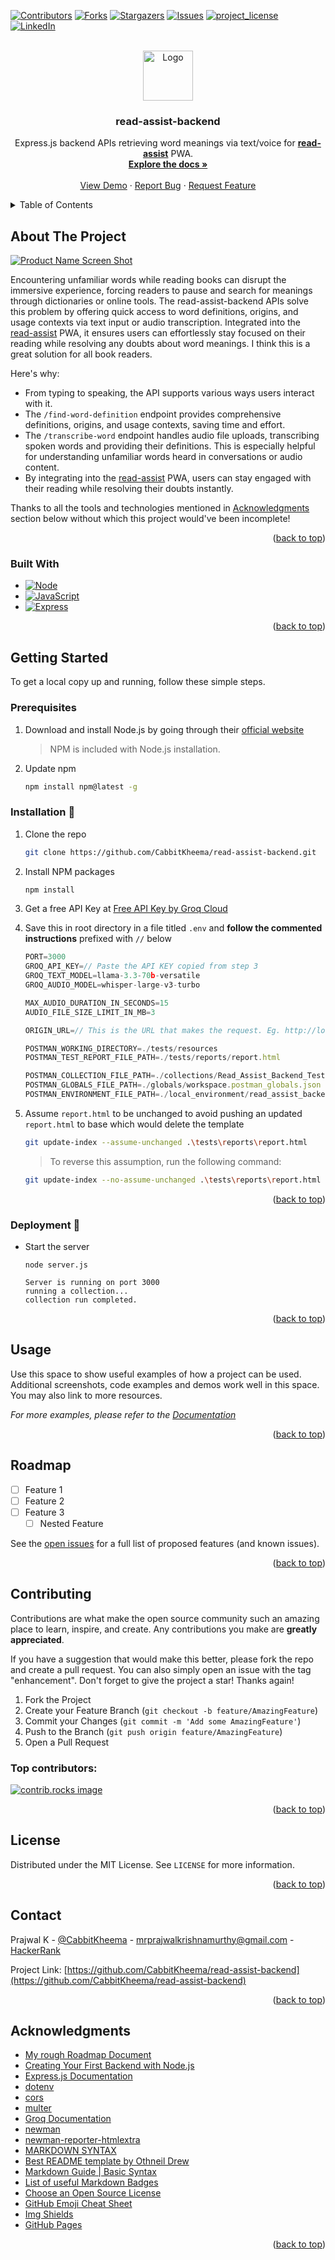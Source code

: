 <a id="readme-top"></a>

<!-- PROJECT SHIELDS -->
<!--
*** I'm using markdown "reference style" links for readability.
*** Reference links are enclosed in brackets [ ] instead of parentheses ( ).
*** See the bottom of this document for the declaration of the reference variables
*** for contributors-url, forks-url, etc. This is an optional, concise syntax you may use.
*** https://www.markdownguide.org/basic-syntax/#reference-style-links
-->
[![Contributors][contributors-shield]][contributors-url]
[![Forks][forks-shield]][forks-url]
[![Stargazers][stars-shield]][stars-url]
[![Issues][issues-shield]][issues-url]
[![project_license][license-shield]][license-url]
[![LinkedIn][linkedin-shield]][linkedin-url]

<!-- PROJECT LOGO -->
<br />
<div align="center">
  <a href="https://github.com/CabbitKheema/read-assist-backend">
    <img src="images/logo.png" alt="Logo" width="80" height="80">
  </a>

<h3 align="center">read-assist-backend</h3>

  <p align="center">
    Express.js backend APIs retrieving word meanings via text/voice for <a href="https://github.com/CabbitKheema/read-assist"><strong>read-assist</strong></a> PWA.
    <br />
    <a href="https://github.com/CabbitKheema/read-assist-backend"><strong>Explore the docs »</strong></a>
    <br />
    <br />
    <a href="https://github.com/CabbitKheema/read-assist-backend">View Demo</a>
    &middot;
    <a href="https://github.com/CabbitKheema/read-assist-backend/issues/new?labels=bug&template=bug-report---.md">Report Bug</a>
    &middot;
    <a href="https://github.com/CabbitKheema/read-assist-backend/issues/new?labels=enhancement&template=feature-request---.md">Request Feature</a>
  </p>
</div>

<!-- TABLE OF CONTENTS -->
<details>
  <summary>Table of Contents</summary>
  <ol>
    <li>
      <a href="#about-the-project">About The Project</a>
      <ul>
        <li><a href="#built-with">Built With</a></li>
      </ul>
    </li>
    <li>
      <a href="#getting-started">Getting Started</a>
      <ul>
        <li><a href="#prerequisites">Prerequisites</a></li>
        <li><a href="#installation">Installation</a></li>
        <li><a href="#deployment">Deployment</a></li>
      </ul>
    </li>
    <li><a href="#usage">Usage</a></li>
    <li><a href="#roadmap">Roadmap</a></li>
    <li><a href="#contributing">Contributing</a></li>
    <li><a href="#license">License</a></li>
    <li><a href="#contact">Contact</a></li>
    <li><a href="#acknowledgments">Acknowledgments</a></li>
  </ol>
</details>

<!-- ABOUT THE PROJECT -->
## About The Project

[![Product Name Screen Shot][product-screenshot]](https://example.com)

Encountering unfamiliar words while reading books can disrupt the immersive experience, forcing readers to pause and search for meanings through dictionaries or online tools. The read-assist-backend APIs solve this problem by offering quick access to word definitions, origins, and usage contexts via text input or audio transcription. Integrated into the [read-assist][read-assist-url] PWA, it ensures users can effortlessly stay focused on their reading while resolving any doubts about word meanings. I think this is a great solution for all book readers.

Here's why:

* From typing to speaking, the API supports various ways users interact with it.
* The `/find-word-definition` endpoint provides comprehensive definitions, origins, and usage contexts, saving time and effort.
* The `/transcribe-word` endpoint handles audio file uploads, transcribing spoken words and providing their definitions. This is especially helpful for understanding unfamiliar words heard in conversations or audio content.
* By integrating into the [read-assist][read-assist-url] PWA, users can stay engaged with their reading while resolving their doubts instantly.

Thanks to all the tools and technologies mentioned in <a href="#acknowledgments">Acknowledgments</a> section below without which this project would've been incomplete! 

<p align="right">(<a href="#readme-top">back to top</a>)</p>

### Built With

* [![Node][Node.js]][Node-url]
* [![JavaScript][JavaScript]][JavaScript-url]
* [![Express][Express.js]][Express-url]

<p align="right">(<a href="#readme-top">back to top</a>)</p>

<!-- GETTING STARTED -->
## Getting Started

To get a local copy up and running, follow these simple steps.

### Prerequisites

1. Download and install Node.js by going through their [official website](https://nodejs.org/en/download)
   > NPM is included with Node.js installation.

2. Update npm
   ```sh
   npm install npm@latest -g
   ```

### Installation 🌱 <a id="installation"></a>

1. Clone the repo
   ```sh
   git clone https://github.com/CabbitKheema/read-assist-backend.git
   ```

2. Install NPM packages
   ```sh
   npm install
   ```

3. Get a free API Key at [Free API Key by Groq Cloud](https://console.groq.com/keys)
   
4. Save this in root directory in a file titled `.env` and **follow the commented instructions** prefixed with ```//``` below
   
   ```js
   PORT=3000
   GROQ_API_KEY=// Paste the API KEY copied from step 3 
   GROQ_TEXT_MODEL=llama-3.3-70b-versatile
   GROQ_AUDIO_MODEL=whisper-large-v3-turbo

   MAX_AUDIO_DURATION_IN_SECONDS=15
   AUDIO_FILE_SIZE_LIMIT_IN_MB=3

   ORIGIN_URL=// This is the URL that makes the request. Eg. http://localhost:5000

   POSTMAN_WORKING_DIRECTORY=./tests/resources
   POSTMAN_TEST_REPORT_FILE_PATH=./tests/reports/report.html

   POSTMAN_COLLECTION_FILE_PATH=./collections/Read_Assist_Backend_Tests.postman_collection.json
   POSTMAN_GLOBALS_FILE_PATH=./globals/workspace.postman_globals.json
   POSTMAN_ENVIRONMENT_FILE_PATH=./local_environment/read_assist_backend_local.postman_environment.json
   ```

5. Assume `report.html` to be unchanged to avoid pushing an updated `report.html` to base which would delete the template

   ```sh
   git update-index --assume-unchanged .\tests\reports\report.html
   ```

   > To reverse this assumption, run the following command:

   ```sh
   git update-index --no-assume-unchanged .\tests\reports\report.html
   ```

<p align="right">(<a href="#readme-top">back to top</a>)</p>

### Deployment 🚀 <a id="deployment"></a>

* Start the server

   ```
   node server.js

   Server is running on port 3000
   running a collection...
   collection run completed.
   ```

<p align="right">(<a href="#readme-top">back to top</a>)</p>

<!-- USAGE EXAMPLES -->
## Usage

Use this space to show useful examples of how a project can be used. Additional screenshots, code examples and demos work well in this space. You may also link to more resources.

_For more examples, please refer to the [Documentation](https://example.com)_

<p align="right">(<a href="#readme-top">back to top</a>)</p>

<!-- ROADMAP -->
## Roadmap

- [ ] Feature 1
- [ ] Feature 2
- [ ] Feature 3
    - [ ] Nested Feature

See the [open issues](https://github.com/CabbitKheema/read-assist-backend/issues) for a full list of proposed features (and known issues).

<p align="right">(<a href="#readme-top">back to top</a>)</p>

<!-- CONTRIBUTING -->
## Contributing

Contributions are what make the open source community such an amazing place to learn, inspire, and create. Any contributions you make are **greatly appreciated**.

If you have a suggestion that would make this better, please fork the repo and create a pull request. You can also simply open an issue with the tag "enhancement".
Don't forget to give the project a star! Thanks again!

1. Fork the Project
2. Create your Feature Branch (`git checkout -b feature/AmazingFeature`)
3. Commit your Changes (`git commit -m 'Add some AmazingFeature'`)
4. Push to the Branch (`git push origin feature/AmazingFeature`)
5. Open a Pull Request

### Top contributors:

<a href="https://github.com/CabbitKheema/read-assist-backend/graphs/contributors">
  <img src="https://contrib.rocks/image?repo=CabbitKheema/read-assist-backend" alt="contrib.rocks image" />
</a>

<p align="right">(<a href="#readme-top">back to top</a>)</p>

<!-- LICENSE -->
## License

Distributed under the MIT License. See `LICENSE` for more information.

<p align="right">(<a href="#readme-top">back to top</a>)</p>



<!-- CONTACT -->
## Contact

Prajwal K - [@CabbitKheema](https://twitter.com/CabbitKheema) - <mrprajwalkrishnamurthy@gmail.com> - [HackerRank](https://www.hackerrank.com/profile/CabbitKheema)

Project Link: [https://github.com/CabbitKheema/read-assist-backend](https://github.com/CabbitKheema/read-assist-backend)

<p align="right">(<a href="#readme-top">back to top</a>)</p>



<!-- ACKNOWLEDGMENTS -->
## Acknowledgments

* [My rough Roadmap Document](https://docs.google.com/document/d/1S-hJlncxmdiUkleG3nYwzgEcqARJOaIUQYmx6Qjvmno/edit?usp=sharing)
* [Creating Your First Backend with Node.js](https://medium.com/@ibrahimhz/creating-your-first-backend-with-node-js-step-by-step-guide-892769af4cb0)
* [Express.js Documentation](https://devdocs.io/express/)
* [dotenv](https://www.npmjs.com/package/dotenv)
* [cors](https://www.npmjs.com/package/cors)
* [multer](https://www.npmjs.com/package/multer)
* [Groq Documentation](https://console.groq.com/docs/overview)
* [newman](https://github.com/postmanlabs/newman)
* [newman-reporter-htmlextra](https://github.com/DannyDainton/newman-reporter-htmlextra)
* [MARKDOWN SYNTAX](https://enterprise.github.com/downloads/en/markdown-cheatsheet.pdf)
* [Best README template by Othneil Drew](https://github.com/othneildrew/Best-README-Template/tree/main?tab=readme-ov-file#installation)
* [Markdown Guide | Basic Syntax](https://markdownguide.offshoot.io/basic-syntax/)
* [List of useful Markdown Badges](https://ileriayo.github.io/markdown-badges/)
* [Choose an Open Source License](https://choosealicense.com)
* [GitHub Emoji Cheat Sheet](https://www.webpagefx.com/tools/emoji-cheat-sheet)
* [Img Shields](https://shields.io)
* [GitHub Pages](https://pages.github.com)

<p align="right">(<a href="#readme-top">back to top</a>)</p>

<!-- MARKDOWN LINKS & IMAGES -->
<!-- https://www.markdownguide.org/basic-syntax/#reference-style-links -->
[read-assist-url]: https://github.com/CabbitKheema/read-assist
[contributors-shield]: https://img.shields.io/github/contributors/CabbitKheema/read-assist-backend.svg?style=for-the-badge
[contributors-url]: https://github.com/CabbitKheema/read-assist-backend/graphs/contributors
[forks-shield]: https://img.shields.io/github/forks/CabbitKheema/read-assist-backend.svg?style=for-the-badge
[forks-url]: https://github.com/CabbitKheema/read-assist-backend/network/members
[stars-shield]: https://img.shields.io/github/stars/CabbitKheema/read-assist-backend.svg?style=for-the-badge
[stars-url]: https://github.com/CabbitKheema/read-assist-backend/stargazers
[issues-shield]: https://img.shields.io/github/issues/CabbitKheema/read-assist-backend.svg?style=for-the-badge
[issues-url]: https://github.com/CabbitKheema/read-assist-backend/issues
[license-shield]: https://img.shields.io/github/license/CabbitKheema/read-assist-backend.svg?style=for-the-badge
[license-url]: https://github.com/CabbitKheema/read-assist-backend/blob/master/LICENSE.txt
[linkedin-shield]: https://img.shields.io/badge/-LinkedIn-black.svg?style=for-the-badge&logo=linkedin&colorB=555
[linkedin-url]: https://linkedin.com/in/mr-prajwal-k
[product-screenshot]: images/screenshot.png
[Node.js]: https://img.shields.io/badge/node.js-339933?style=for-the-badge&logo=Node.js&logoColor=white
[Node-url]: https://nodejs.org/
[React.js]: https://img.shields.io/badge/React-20232A?style=for-the-badge&logo=react&logoColor=61DAFB
[React-url]: https://reactjs.org/
[JavaScript]: https://img.shields.io/badge/javascript-%23323330.svg?style=for-the-badge&logo=javascript&logoColor=%23F7DF1E
[JavaScript-url]: https://developer.mozilla.org/en-US/docs/Web/JavaScript
[Express.js]: https://img.shields.io/badge/express.js-%23404d59.svg?style=for-the-badge&logo=express&logoColor=%2361DAFB
[Express-url]: https://expressjs.com/
